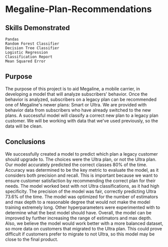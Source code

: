 # Megaline-Plan-Recommendations

## Skills Demonstrated
    Pandas
    Random Forest Classifier
    Decision Tree Classifier
    Logistic Regression
    Classification Report
    Mean Squared Error

## Purpose
The purpose of this project is to aid Megaline, a mobile carrier, in developing a model that will analyze subscribers' behavior. Once the behavior is analyzed, subscribers on a legacy plan can be recommended one of Megaline's newer plans: Smart or Ultra. We are provided with behavior data from subscribers who have already switched to the new plans. A successful model will classify a correct new plan to a legacy plan customer. We will be working with data that we've used previously, so the data will be clean. 

## Conclusions
We successfully created a model to predict which plan a legacy customer should upgrade to. The choices were the Ultra plan, or not the Ultra plan. Our model accurately predicted the correct classes 80% of the time. Accuracy was determined to be the key metric to evaluate the model, as it considers both precision and recall. This is important because we want to ensure customer satisfaction by recommending the correct plan for their needs. The model worked best with not Ultra classifications, as it had high specificity. The precision of the model was fair, correctly predicting Ultra 73.6% of the time. The model was optimized for the number of estimators and max depth to a reasonable degree that would not make the model training extremely long. Other hyperparameters were experimented with to determine what the best model should have. Overall, the model can be improved by further increasing the range  of estimators and max depth. Also, we believe the model would work better with a more balanced dataset, so more data on customers that migrated to the Ultra plan. This could prove difficult if customers prefer to migrate to not Ultra, so this model may be close to the final product.  